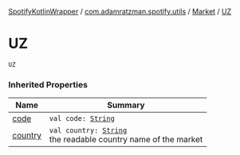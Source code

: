 [SpotifyKotlinWrapper](../../index.md) / [com.adamratzman.spotify.utils](../index.md) / [Market](index.md) / [UZ](./-u-z.md)

# UZ

`UZ`

### Inherited Properties

| Name | Summary |
|---|---|
| [code](code.md) | `val code: `[`String`](https://kotlinlang.org/api/latest/jvm/stdlib/kotlin/-string/index.html) |
| [country](country.md) | `val country: `[`String`](https://kotlinlang.org/api/latest/jvm/stdlib/kotlin/-string/index.html)<br>the readable country name of the market |
